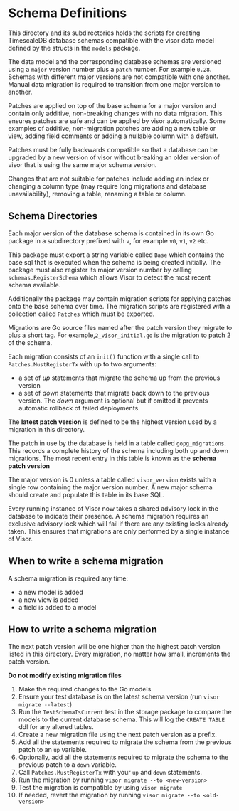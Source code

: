 # Schema Definitions

This directory and its subdirectories holds the scripts for creating TimescaleDB database schemas compatible with the
visor data model defined by the structs in the `models` package.

The data model and the corresponding database schemas are versioned using a `major` version number plus a `patch` number.
For example `0.28`. Schemas with different major versions are not compatible with one another. Manual data migration 
is required to transition from one major version to another.

Patches are applied on top of the base schema for a major version and contain only additive, non-breaking changes with no data migration.
This ensures patches are safe and can be applied by visor automatically. Some examples of additive, non-migration patches are adding a 
new table or view, adding field comments or adding a nullable column with a default. 

Patches must be fully backwards compatible so that a database can be upgraded by a new version of
visor without breaking an older version of visor that is using the same major schema version.

Changes that are not suitable for patches include adding an index or changing a column type (may require long migrations and 
database unavailability), removing a table, renaming a table or column.

## Schema Directories

Each major version of the database schema is contained in its own Go package in a subdirectory prefixed with `v`, for example `v0`, `v1`, `v2` etc.

This package must export a string variable called `Base` which contains the base sql that is executed when the schema is being created initially. 
The package must also register its major version number by calling `schemas.RegisterSchema` which allows Visor to detect the most recent schema
available.

Additionally the package may contain migration scripts for applying patches onto the base schema over time. The migration scripts are registered 
with a collection called `Patches` which must be exported.

Migrations are Go source files named after the patch version they migrate to plus a short tag. 
For example,`2_visor_initial.go` is the migration to patch 2 of the schema. 

Each migration consists of an `init()` function with a single call to `Patches.MustRegisterTx` with up to two arguments: 

 - a set of *up* statements that migrate the schema up from the previous version 
 - a set of *down* statements that migrate back down to the previous version. The *down* argument is optional but if omitted it prevents automatic rollback of failed deployments.

The **latest patch version** is defined to be the highest version used by a migration in this directory. 

The patch in use by the database is held in a table called `gopg_migrations`. This records a complete history of the schema including both up and down migrations. The most recent entry in this table is known as the **schema patch version**

The major version is 0 unless a table called `visor_version` exists with a single row containing the major version number. A new major schema should create and populate this table in its base SQL.

Every running instance of Visor now takes a shared advisory lock in the database to indicate their presence. A schema migration requires an exclusive advisory lock which will fail if there are any existing locks already taken. This ensures that migrations are only performed by a single instance of Visor.

## When to write a schema migration

A schema migration is required any time:

 - a new model is added
 - a new view is added
 - a field is added to a model

## How to write a schema migration

The next patch version will be one higher than the highest patch version listed in this directory. Every migration, no matter how small, increments the patch version.

**Do not modify existing migration files**

1. Make the required changes to the Go models. 
2. Ensure your test database is on the latest schema version (run `visor migrate --latest`)
3. Run the `TestSchemaIsCurrent` test in the storage package to compare the models to the current database schema. This will log the `CREATE TABLE` ddl for any altered tables.
4. Create a new migration file using the next patch version as a prefix.
5. Add all the statements required to migrate the schema from the previous patch to an `up` variable.
6. Optionally, add all the statements required to migrate the schema to the previous patch to a `down` variable.
7. Call `Patches.MustRegisterTx` with your `up` and `down` statements.
8. Run the migration by running `visor migrate --to <new-version>`
9. Test the migration is compatible by using `visor migrate`
10. If needed, revert the migration by running `visor migrate --to <old-version>`


